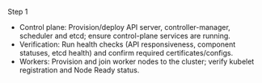 Step 1
- Control plane: Provision/deploy API server, controller-manager, scheduler and etcd; ensure control-plane services are running.
- Verification: Run health checks (API responsiveness, component statuses, etcd health) and confirm required certificates/configs.
- Workers: Provision and join worker nodes to the cluster; verify kubelet registration and Node Ready status.